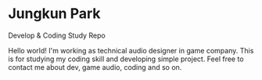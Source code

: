 # Jungkun Park
Develop &amp; Coding Study Repo

Hello world!
I'm working as technical audio designer in game company.
This is for studying my coding skill and developing simple project.
Feel free to contact me about dev, game audio, coding and so on.
